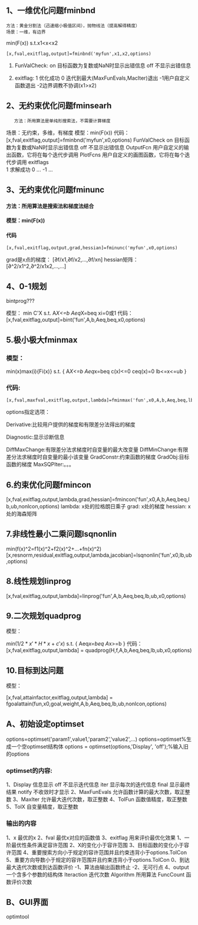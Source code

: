

## 1、一维优化问题fminbnd
    方法：黄金分割法（迅速缩小极值区间），抛物线法（提高解得精度）
    场景：一维，有边界
min(F(x))
s.t.x1<x<x2
```
[x,fval,exitflag,output]=fminbnd('myfun',x1,x2,options)
```
1. FunValCheck:
on 目标函数为复数或NaN时显示出错信息
off 不显示出错信息

2. exitflag:
1 优化成功
0 迭代到最大(MaxFunEvals,MacIter)退出
-1用户自定义函数退出
-2边界调教不协调(x1>x2)

## 2、无约束优化问题fminsearh
       方法：所用算法是单纯形搜索法，不需要计算梯度
 场景：无约束，多维，有梯度
       模型：min(F(x))
       代码：[x,fval,exitflag,output]=fminbnd('myfun',x0,options)
FunValCheck
       on 目标函数为复数或NaN时显示出错信息
       off 不显示出错信息
OutputFcn 用户自定义的输出函数，它将在每个迭代步调用
PlotFcns   用户自定义的画图函数，它将在每个迭代步调用
exitflags  
            1  求解成功
            0  ...
           -1 ...

## 3、无约束优化问题fminunc
#### 方法：所用算法是搜索法和梯度法结合
#### 模型：min(F(x))

#### 代码
```
[x,fval,exitflag,output,grad,hessian]=fminunc('myfun',x0,options)
```
grad是x点的梯度：
[∂f/x1,∂f/x2,...,∂f/xn]
hessian矩阵：
[∂^2/x1^2,∂^2/x1x2,...,...]

## 4、0-1规划
bintprog???

模型：
min C'X
s.t. A*X<=b
      Aeq*X=beq
      xi=0或1
代码：[x,fval,exitflag,output]=bint('fun',A,b,Aeq,beq,x0,options)

## 5.极小极大fminmax

### 模型：
min(x)max(i){Fi(x)}
s.t.
{
A*X<=b
Aeq*x=beq
c(x)<=0
ceq(x)=0
lb<=x<=ub
}

### 代码:
```
[x,fval,maxfval,exitflag,output,lambda]=fminmax('fun',x0,A,b,Aeq,beq,lb,ub,nonlcon,options)
```
options指定选项：

Derivative:比较用户提供的梯度和有限差分法得出的梯度

Diagnostic:显示诊断信息

DiffMaxChange:有限差分法求梯度时自变量的最大改变量
DiffMinChange:有限差分法求梯度时自变量的最小该变量
GradConstr:约束函数的梯度
GradObj:目标函数的梯度
MaxSQPIter:。。。

## 6.约束优化问题fmincon
[x,fval,exitflag,output,lambda,grad,hessian]=fmincon('fun',x0,A,b,Aeq,beq,lb,ub,nonlcon,options)
lambda: x处的拉格朗日乘子
grad: x处的梯度
hessian: x处的海森矩阵

## 7.非线性最小二乘问题lsqnonlin
min(f(x)^2=f1(x)^2+f2(x)^2+...+fn(x)^2)
[x,resnorm,residual,exitflag,output,lambda,jacobian]=lsqnonlin('fun',x0,lb,ub,options)

## 8.线性规划linprog

[x,fval,exitflag,output,lambda]=linprog('fun',A,b,Aeq,beq,lb,ub,x0,options)

## 9.二次规划quadprog

模型：

$min (1/2*x'* H * x+c'x)$
s.t.
{
Aeq*x=beq
A*x>=b
}
代码：
[x,fval,exitflag,output,lambda] = quadprog(H,f,A,b,Aeq,beq,lb,ub,x0,options)

## 10.目标到达问题
模型：

[x,fval,attainfactor,exitflag,output,lambda] = fgoalattain(fun,x0,goal,weight,A,b,Aeq,beq,lb,ub,nonlcon,options)





## A、初始设定optimset
options=optimset('param1',value1,'param2','value2',...)
options=optimset%生成一个空optimset结构体
options = optimset(options,'Display', 'off');%输入旧的options
### optimset的内容:
1、Display  信息显示
off 不显示迭代信息
iter 显示每次的迭代信息
final 显示最终结果
notify 不收敛时才显示
2、MaxFunEvals 允许函数计算的最大次数，取正整数
3、MaxIter 允许最大迭代次数，取正整数
4、TolFun 函数值精度，取正整数
5、TolX 自变量精度，取正整数
### 输出的内容
1、x  最优的x
2、fval 最优x对应的函数值
3、exitflag   用来评价最优化效果
1、一阶最优性条件满足容许范围
2、X的变化小于容许范围
3、目标函数的变化小于容许范围
4、重要搜索方向小于规定的容许范围并且约束违背小于options.TolCon
5、重要方向导数小于规定的容许范围并且约束违背小于options.TolCon
0、到达最大迭代次数或到达函数评价
-1、算法由输出函数终止
-2、无可行点
4、output 一个含多个参数的结构体
Iteraction  迭代次数
Algorithm  所用算法
FuncCount 函数评价次数

## B、GUI界面
optimtool
